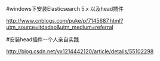 #windows下安装Elasticsearch 5.x 以及head插件

http://www.cnblogs.com/puke/p/7145687.html?utm_source=itdadao&utm_medium=referral

#安装head插件--个人亲自实践

http://blog.csdn.net/yx1214442120/article/details/55102298